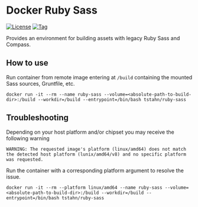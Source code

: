 # Docker Ruby Sass

[![License](https://img.shields.io/github/license/tstahn/docker-ruby-sass)](https://img.shields.io/github/license/tstahn/docker-ruby-sass)
[![Tag](https://img.shields.io/github/v/tag/tstahn/docker-ruby-sass)](https://img.shields.io/github/v/tag/tstahn/docker-ruby-sass)

Provides an environment for building assets with legacy Ruby Sass and Compass.

## How to use

Run container from remote image entering at `/build` containing the mounted Sass sources, Gruntfile, etc.
```
docker run -it --rm --name ruby-sass --volume=<absolute-path-to-build-dir>:/build --workdir=/build --entrypoint=/bin/bash tstahn/ruby-sass
```

## Troubleshooting

Depending on your host platform and/or chipset you may receive the following warning
```
WARNING: The requested image's platform (linux/amd64) does not match the detected host platform (lunix/amd64/v8) and no specific platform was requested.
```
Run the container with a corresponding platform argument to resolve the issue.
```
docker run -it --rm --platform linux/amd64 --name ruby-sass --volume=<absolute-path-to-build-dir>:/build --workdir=/build --entrypoint=/bin/bash tstahn/ruby-sass
```
